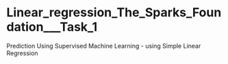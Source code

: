 # Linear_regression_The_Sparks_Foundation___Task_1
Prediction Using Supervised Machine Learning - using Simple Linear Regression 
